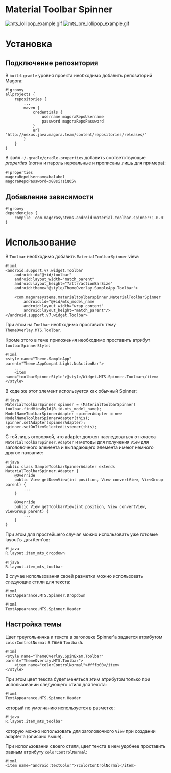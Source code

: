 # Material Toolbar Spinner #

![mts_lollipop_example.gif](https://bitbucket.org/repo/RBaEEa/images/4248029282-mts_lollipop_example.gif)
![mts_pre_lollipop_example.gif](https://bitbucket.org/repo/RBaEEa/images/3407211828-mts_pre_lollipop_example.gif)

# Установка #
## Подключение репозитория ##
В `build.gradle` уровня проекта необходимо добавить репозиторий Magora:
```
#!groovy
allprojects {
    repositories {
        ...
        maven {
            credentials {
                username magoraRepoUsername
                password magoraRepoPassword
            }
            url "http://nexus.java.magora.team/content/repositories/releases/"
        }
    }
}		
```


В файл `~/.gradle/gradle.properties` добавить соответствующие *properties* (логин и пароль нереальные и прописаны лишь для примера):
```
#!properties
magoraRepoUsername=balabol
magoraRepoPassword=x88si!siQ05v
```

## Добавление зависимости ##
```
#!groovy
dependencies {
    compile 'com.magorasystems.android:material-toolbar-spinner:1.0.0'
}
```

# Использование #

В `Toolbar` необходимо добавить `MaterialToolbarSpinner` view:
```
#!xml
<android.support.v7.widget.Toolbar
    android:id="@+id/toolbar"
    android:layout_width="match_parent"
    android:layout_height="?attr/actionBarSize"
    android:theme="@style/ThemeOverlay.SampleApp.Toolbar">

    <com.magorasystems.materialtoolbarspinner.MaterialToolbarSpinner
        android:id="@+id/mts_model_name
        android:layout_width="wrap_content"
        android:layout_height="match_parent"/>
</android.support.v7.widget.Toolbar>
```

При этом на `Toolbar` необходимо проставить тему `ThemeOverlay.MTS.Toolbar`.  

Кроме этого в теме приложения необходимо проставить атрибут `toolbarSpinnerStyle`:
```
#!xml
<style name="Theme.SampleApp" parent="Theme.AppCompat.Light.NoActionBar">
    ...
    <item name="toolbarSpinnerStyle">@style/Widget.MTS.Spinner.Toolbar</item>
</style>
```

В коде же этот элемент используется как обычный Spinner:
```
#!java
MaterialToolbarSpinner spinner = (MaterialToolbarSpinner) toolbar.findViewById(R.id.mts_model_name);
ModelNameToolbarSpinnerAdapter spinnerAdapter = new ModelNameToolbarSpinnerAdapter(this);
spinner.setAdapter(spinnerAdapter);
spinner.setOnItemSelectedListener(this);
```

С той лишь оговоркой, что adapter должен наследоваться от класса `MaterialToolbarSpinner.Adapter` и методы для получения `View` для заголовочного элемента и выпадающего элемента имеют немного другое название:
```
#!java
public class SampleToolbarSpinnerAdapter extends MaterialToolbarSpinner.Adapter {
    @Override
    public View getDownView(int position, View convertView, ViewGroup parent) {
        ...
    }

    @Override
    public View getToolbarView(int position, View convertView, ViewGroup parent) {
        ...
    }
}
```

При этом для простейшего случая можно использовать уже готовые layout'ы для item'ов:
```
#!java
R.layout.item_mts_dropdown
```

```
#!java
R.layout.item_mts_toolbar
```

В случае использования своей разметки можно использовать следующие стили для текста:
```
#!xml
TextAppearance.MTS.Spinner.Dropdown
```

```
#!xml
TextAppearance.MTS.Spinner.Header
```

## Настройка темы ##

Цвет треугольничка и текста в заголовке Spinner'а задается атрибутом `colorControlNormal` в теме `Toolbar`а.
```
#!xml
<style name="ThemeOverlay.SpinExam.Toolbar" parent="ThemeOverlay.MTS.Toolbar">
    <item name="colorControlNormal">#fffb00</item>
</style>
```

При этом цвет текста будет меняться этим атрибутом только при использовании следующего стиля для текста:
```
#!xml
TextAppearance.MTS.Spinner.Header
```

который по умолчанию используется в разметке:
```
#!java
R.layout.item_mts_toolbar
```
которую можно использовать для заголовочного `View` при создании adapter'а (описано выше).

При использовании своего стиля, цвет текста в нем удобнее проставить равным атрибуту `colorControlNormal`:
```
#!xml
<item name="android:textColor">?colorControlNormal</item>
```